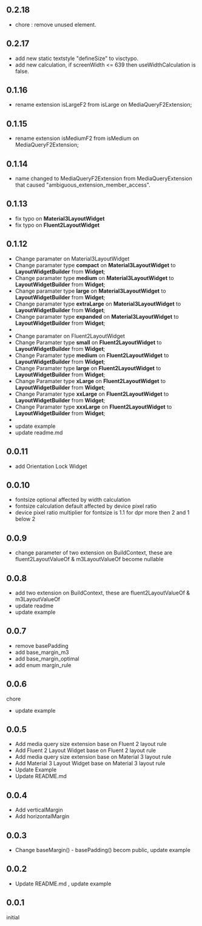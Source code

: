 ## 0.2.18
- chore : remove unused element.

## 0.2.17
- add new static textstyle "defineSize" to visctypo.
- add new calculation, if screenWidth <= 639 then useWidthCalculation is false.  

## 0.1.16
- rename extension isLargeF2 from isLarge on MediaQueryF2Extension;

## 0.1.15
- rename extension isMediumF2 from isMedium on MediaQueryF2Extension;

## 0.1.14
- name changed to MediaQueryF2Extension from MediaQueryExtension that caused "ambiguous_extension_member_access".


## 0.1.13
- fix typo on **Material3LayoutWidget**
- fix typo on **Fluent2LayoutWidget**

## 0.1.12

- Change paramater on Material3LayoutWidget
- Change paramater type **compact** on **Material3LayoutWidget** to **LayoutWidgetBuilder** from **Widget**;
- Change paramater type **medium** on **Material3LayoutWidget** to **LayoutWidgetBuilder** from **Widget**;
- Change paramater type **large** on **Material3LayoutWidget** to **LayoutWidgetBuilder** from **Widget**;
- Change paramater type **extraLarge** on **Material3LayoutWidget** to **LayoutWidgetBuilder** from **Widget**;
- Change paramater type **expanded** on **Material3LayoutWidget** to **LayoutWidgetBuilder** from **Widget**;
- 
- Change paramater on Fluent2LayoutWidget
- Change Paramater type **small** on **Fluent2LayoutWidget** to **LayoutWidgetBuilder** from **Widget**;
- Change Paramater type **medium** on **Fluent2LayoutWidget** to **LayoutWidgetBuilder** from **Widget**;
- Change Paramater type **large** on **Fluent2LayoutWidget** to **LayoutWidgetBuilder** from **Widget**;
- Change Paramater type **xLarge** on **Fluent2LayoutWidget** to **LayoutWidgetBuilder** from **Widget**;
- Change Paramater type **xxLarge** on **Fluent2LayoutWidget** to **LayoutWidgetBuilder** from **Widget**;
- Change Paramater type **xxxLarge** on **Fluent2LayoutWidget** to **LayoutWidgetBuilder** from **Widget**;
-
- update example
- update readme.md


## 0.0.11

- add Orientation Lock Widget

## 0.0.10

- fontsize optional affected by width calculation
- fontsize calculation default affected by device pixel ratio
- device pixel ratio multiplier for fontsize is 1.1 for dpr more then 2 and 1 below 2

## 0.0.9

- change parameter of two extension on BuildContext, these are fluent2LayoutValueOf & m3LayoutValueOf become nullable


## 0.0.8

- add two extension on BuildContext, these are fluent2LayoutValueOf & m3LayoutValueOf
- update readme
- update example


## 0.0.7

- remove basePadding
- add base_margin_m3
- add base_margin_optimal
- add enum margin_rule

## 0.0.6

chore

- update example

## 0.0.5

- Add media query size extension base on Fluent 2 layout rule
- Add Fluent 2 Layout Widget base on Fluent 2 layout rule
- Add media query size extension base on Material 3 layout rule
- Add Material 3 Layout Widget base on Material 3 layout rule
- Update Example
- Update README.md

## 0.0.4

- Add verticalMargin
- Add horizontalMargin

## 0.0.3

- Change baseMargin() - basePadding() becom public, update example

## 0.0.2

- Update README.md , update example

## 0.0.1

initial
